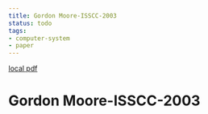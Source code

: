 ```yaml
---
title: Gordon Moore-ISSCC-2003
status: todo
tags:
- computer-system
- paper
---
```


[local pdf](../../../pdfs/Gordon_Moore-ISSCC-2003.pdf)

# Gordon Moore-ISSCC-2003

